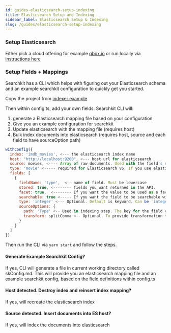 ```yaml
---
id: guides-elasticsearch-setup-indexing
title: Elasticsearch Setup and Indexing 
sidebar_label: Elasticsearch Setup & Indexing
slug: /guides/elasticsearch-setup-indexing
---
```


### Setup Elasticsearch
Either pick a cloud offering for example [qbox.io](www.qbox.io?ref=searchkit) or run locally via [instructions here](https://www.elastic.co/guide/en/elasticsearch/reference/current/install-elasticsearch.html)

### Setup Fields + Mappings

Searchkit has a CLI which helps with figuring out your Elasticsearch schema and an example searchkit configuration to quickly get you started.

Copy the project from [indexer example](https://github.com/searchkit/searchkit/tree/next/examples/indexer)

Then within config.ts, add your own fields. Searchkit CLI will:
1. generate a Elasticsearch mapping file based on your configuration
2. Give you an example configuration for searchkit
3. Update elasticsearch with the mapping file (requires host)
4. Bulk index documents into elasticsearch (requires host, source and each field to have sourceOption path)

```javascript
withConfig({
  index: 'imdb_movies', <--- the elasticsearch index name
  host: "http://localhost:9200", <--- host url for elasticsearch
  source: movies, <---- Array of raw documents. Used with the field's sourceOptions. Optional
  type: 'movie' <----- required for Elasticsearch v6. If you use elasticsearch 7, do *not* specify type.
  fields: [
    {
      fieldName: 'type',  <-- name of field. Must be lowercase
      stored: true, <-------- fields you want returned in the API. 
      facet: true,  <-------- If you want the value to be used as a facet
      searchable: true <----- If you want the field to be searchable within query
      type: 'integer' <--- Optional. Default is keyword. Can be `integer`, `date` or `float`
      sourceOptions: { 
        path: 'Type' <-- Used in indexing step. The key for the field value source. 
        transform: splitComma <-- Optional. To provide transformation from source to document field 
      }
    }
  ]
})
```

Then run the CLI via `yarn start` and follow the steps.

#### Generate Example Searchkit Config?
If yes, CLI will generate a file in current working directory called skConfig.md. This will provide you an elasticsearch mapping file and an example searchkit config, based on the field definitions within config.ts

#### Host detected. Destroy index and reinsert index mapping?
If yes, will recreate the elasticsearch index

#### Source detected. Insert documents into ES host?
If yes, will index the documents into elasticsearch